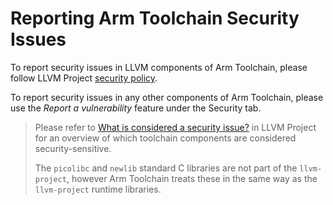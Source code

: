 # Reporting Arm Toolchain Security Issues
 
To report security issues in LLVM components of Arm Toolchain,
please follow LLVM Project
[security policy](https://github.com/llvm/llvm-project/blob/main/SECURITY.md).
 
To report security issues in any other components of Arm Toolchain,
please use the _Report a vulnerability_ feature under the Security tab.
 
> Please refer to
> [What is considered a security issue?](https://llvm.org/docs/Security.html#what-is-considered-a-security-issue)
> in LLVM Project for an overview of which toolchain components are considered
> security-sensitive.
>
> The `picolibc` and `newlib` standard C libraries are not part of the `llvm-project`,
> however Arm Toolchain treats these in the same way as the `llvm-project` runtime libraries.
